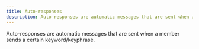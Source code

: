 ```yaml
---
title: Auto-responses
description: Auto-responses are automatic messages that are sent when a member sends a certain keyword/keyphrase.
---
```


Auto-responses are automatic messages that are sent when a member sends a certain keyword/keyphrase.
